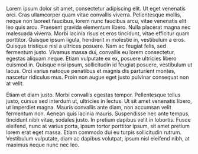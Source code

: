Lorem ipsum dolor sit amet, consectetur adipiscing elit. Ut eget venenatis orci. Cras ullamcorper quam vitae convallis viverra. Pellentesque mollis, neque non laoreet faucibus, lorem nunc faucibus arcu, vitae venenatis elit leo quis arcu. Praesent gravida elementum libero. Nulla placerat magna nec malesuada viverra. Morbi lacinia risus et eros tincidunt, vitae efficitur quam porttitor. Quisque ipsum ligula, hendrerit in molestie in, vestibulum a eros. Quisque tristique nisl a ultrices posuere. Nam ac feugiat felis, sed fermentum justo. Vivamus massa dui, convallis eu lorem consectetur, egestas aliquam neque. Etiam vulputate ex ex, posuere ultricies libero euismod in. Quisque nisi ipsum, sollicitudin id feugiat posuere, vestibulum ut lacus. Orci varius natoque penatibus et magnis dis parturient montes, nascetur ridiculus mus. Proin non augue eget justo pulvinar consequat non at velit.

Etiam et diam justo. Morbi convallis egestas tempor. Pellentesque tellus justo, cursus sed interdum ut, ultricies in lectus. Ut sit amet venenatis libero, ut imperdiet magna. Mauris convallis ante diam, non accumsan velit fermentum non. Aenean quis lacinia mauris. Suspendisse nec ante tempus, tincidunt nibh vitae, sodales justo. In pretium dapibus velit in lobortis. Fusce eleifend, nunc at varius porta, ipsum tortor porttitor ipsum, sit amet pretium lorem erat eget massa. Etiam commodo dui eu turpis sollicitudin rutrum. Vestibulum vulputate, diam ac dapibus volutpat, ipsum nisl eleifend nibh, at maximus neque nunc nec leo.

